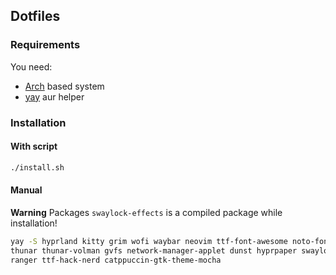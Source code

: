 ## Dotfiles

### Requirements
You need:
 - [Arch](https://wiki.archlinux.org/title/Arch-based_distributions) based system
 - [yay](https://github.com/Jguer/yay) aur helper

### Installation

#### With script

```bash
./install.sh
```

#### Manual

**Warning**
Packages `swaylock-effects` is a compiled package while installation!

```bash
yay -S hyprland kitty grim wofi waybar neovim ttf-font-awesome noto-fonts-emoji \
thunar thunar-volman gvfs network-manager-applet dunst hyprpaper swaylock-effects \
ranger ttf-hack-nerd catppuccin-gtk-theme-mocha 
```
